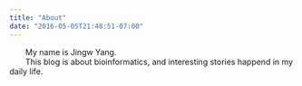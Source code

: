 ```yaml
---
title: "About"
date: "2016-05-05T21:48:51-07:00"
---
```


&emsp;&emsp;My name is Jingw Yang. </br>
&emsp;&emsp;This blog is about bioinformatics, and interesting stories happend in my daily life.
